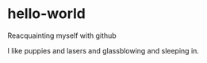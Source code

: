 # hello-world
Reacquainting myself with github

I like puppies and lasers and glassblowing and sleeping in.
